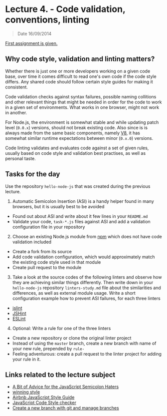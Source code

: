 # Lecture 4. - Code validation, conventions, linting

> Date 16/09/2014

[First assignment is given.](../assignments/2014-09-16.md)

## Why code style, validation and linting matters?

Whether there is just one or more developers working on a given code base, over time it comes
difficult to read one's own code if the code style differs.
Any shared code should follow certain style guides for making it consistent.

Code validation checks against syntax failures, possible naming collitions and other relevant things
that might be needed in order for the code to work in a given set of environments.
What works in one browser, might not work in another.

For Node.js, the environment is somewhat stable and while updating patch level (`0.0.x`) versions, should not break existing code.
Also since is is always made from the same basic components, namely [V8][], it has somewhat similar runtime expectations
between minor (`0.x.0`) versions.

Code linting validates and evaluates code against a set of given rules, usually based on code style and validation best
practises, as well as personal taste.

## Tasks for the day

Use the repository `hello-node-js` that was created during the previous lecture.

1. Automatic Semicolon Insertion (ASI) is a handy helper found in many browsers, but it is usually best to be avoided
  - Found out about ASI and write about it few lines in your `README.md`
  - Validate your code, `task-*.js` files against ASI and add a validation configuration file in your repository
2. Choose an existing Node.js module from [npm][] which does not have code validation included
  - Create a fork from its source
  - Add code validation configuration, which would approximately match the existing code style used in that module
  - Create pull request to the module
3. Take a look at the source codes of the following linters and observe how they are achieving similar
  things differently. Then write down in your `hello-node-js` repository `linters-study.md` file
  about the similarities and differences, as well as external module usage.
  Write a short configuration example how to prevent ASI failures, for each three linters
  - [jslint](http://jslint.com/ "jslint")
  - [JSHint](http://jshint.com/ "JSHint")
  - [ESLint](http://eslint.org/ "ESLint")
4. Optional: Write a rule for one of the three linters
  - Create a new repository or clone the original linter project
  - Instead of using the `master` branch, create a new branch with name of your new rule, prepended by `rule-`
  - Feeling adventurous: create a pull request to the linter project for adding your rule in it.

## Links related to the lecture subject

* [A Bit of Advice for the JavaScript Semicolon Haters](http://benalman.com/news/2013/01/advice-javascript-semicolon-haters/ "A Bit of Advice for the JavaScript Semicolon Haters")
* [winning style](https://github.com/Seravo/js-winning-style "JavaScript, the winning style")
* [Airbnb JavaScript Style Guide](https://github.com/airbnb/javascript "Airbnb JavaScript Style Guide - A mostly reasonable approach to JavaScript")
* [JavaScript Code Style checker](https://github.com/jscs-dev/node-jscs "JavaScript Code Style checker")
* [Create a new branch with git and manage branches](https://github.com/Kunena/Kunena-Forum/wiki/Create-a-new-branch-with-git-and-manage-branches "Create a new branch with git and manage branches")

[V8]: https://code.google.com/p/v8/ "V8 is written in C++ and is used in Google Chrome, the open source browser from Google"
[npm]: https://www.npmjs.org/ "Node Packaged Modules"
